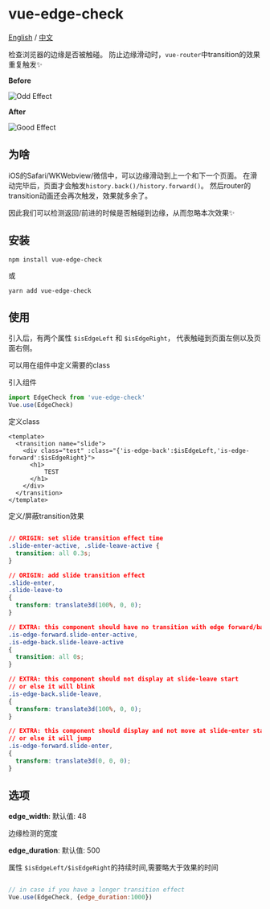 # vue-edge-check

[English](https://github.com/gu-fan/vue-edge-check/blob/master/README_EN.md#vue-edge-check) / [中文](https://github.com/gu-fan/vue-edge-check#vue-edge-check) 

检查浏览器的边缘是否被触碰。
防止边缘滑动时，`vue-router`中transition的效果重复触发:sparkles:

**Before**

![Odd Effect](https://user-images.githubusercontent.com/579129/34886679-be522206-f7fe-11e7-8ba9-79c7b486a4cc.gif)

**After**

![Good Effect](https://user-images.githubusercontent.com/579129/34886822-58fa617e-f7ff-11e7-98a6-f287992ea749.gif)

## 为啥

iOS的Safari/WKWebview/微信中，可以边缘滑动到上一个和下一个页面。
在滑动完毕后，页面才会触发`history.back()/history.forward()`。
然后router的transition动画还会再次触发，效果就多余了。

因此我们可以检测返回/前进的时候是否触碰到边缘，从而忽略本次效果:sparkles:

## 安装

`npm install vue-edge-check`

或

`yarn add vue-edge-check`


## 使用

引入后，有两个属性 `$isEdgeLeft` 和 `$isEdgeRight`，
代表触碰到页面左侧以及页面右侧。

可以用在组件中定义需要的class

引入组件
````javascript
import EdgeCheck from 'vue-edge-check'
Vue.use(EdgeCheck)
````

定义class
````vue
<template>
  <transition name="slide">
    <div class="test" :class="{'is-edge-back':$isEdgeLeft,'is-edge-forward':$isEdgeRight}">
      <h1>
          TEST
      </h1>
    </div>
  </transition>
</template>
````


定义/屏蔽transition效果
````css

// ORIGIN: set slide transition effect time
.slide-enter-active, .slide-leave-active {
  transition: all 0.3s;
}

// ORIGIN: add slide transition effect
.slide-enter,
.slide-leave-to
{
  transform: translate3d(100%, 0, 0);
}

// EXTRA: this component should have no transition with edge forward/back
.is-edge-forward.slide-enter-active,
.is-edge-back.slide-leave-active
{
  transition: all 0s;
}

// EXTRA: this component should not display at slide-leave start
// or else it will blink
.is-edge-back.slide-leave,
{
  transform: translate3d(100%, 0, 0);
}

// EXTRA: this component should display and not move at slide-enter start
// or else it will jump
.is-edge-forward.slide-enter,
{
  transform: translate3d(0, 0, 0);
}

````

## 选项

**edge_width**: 默认值: 48

边缘检测的宽度

**edge_duration**: 默认值: 500

属性 `$isEdgeLeft/$isEdgeRight`的持续时间,需要略大于效果的时间

````javascript

// in case if you have a longer transition effect
Vue.use(EdgeCheck, {edge_duration:1000})

````

